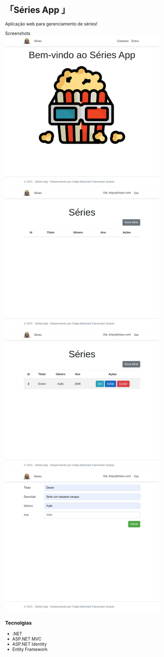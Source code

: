 「Séries App 」
=======


Aplicação web para gerenciamento de séries!

Screenshots
<br>
<img src="screenshots/01.png"/>
<img src="screenshots/02.png"/>
<img src="screenshots/03.png"/>
<img src="screenshots/04.png"/>

### Tecnolgias

- .NET
- ASP.NET MVC
- ASP.NET Identity
- Entity Framework
